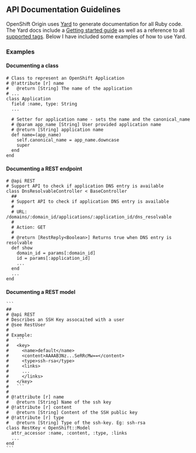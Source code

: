 ## API Documentation Guidelines

OpenShift Origin uses [Yard](http://yardoc.org) to generate documentation for all Ruby code.
The Yard docs include a [Getting started guide](http://rubydoc.info/docs/yard/file/docs/GettingStarted.md)
as well as a reference to all [supported tags](http://rubydoc.info/docs/yard/file/docs/Tags.md#taglist).
Below I have included some examples of how to use Yard.

### Examples

#### Documenting a class

  ```
  # Class to represent an OpenShift Application
  # @!attribute [r] name
  #   @return [String] The name of the application
  # ...
  class Application
    field :name, type: String
    ...
    
    # Setter for application name - sets the name and the canonical_name
    # @param app_name [String] User provided application name
    # @return [String] application name
    def name=(app_name)
      self.canonical_name = app_name.downcase
      super
    end
  end
  ```

#### Documenting a REST endpoint

  ```
  # @api REST
  # Support API to check if application DNS entry is available
  class DnsResolvableController < BaseController
    ##
    # Support API to check if application DNS entry is available
    #
    # URL: /domains/:domain_id/applications/:application_id/dns_resolvable
    #
    # Action: GET
    #
    # @return [RestReply<Boolean>] Returns true when DNS entry is resolvable
    def show
      domain_id = params[:domain_id]
      id = params[:application_id]
      ...
    end
    ...
  end
  ```

#### Documenting a REST model

    ```
    ##
    # @api REST
    # Describes an SSH Key assocaited with a user
    # @see RestUser
    #
    # Example:
    #   ```
    #   <key>
    #     <name>default</name>
    #     <content>AAAAB3Nz...SeRRcMw==</content>
    #     <type>ssh-rsa</type>
    #     <links>
    #     ...
    #     </links>
    #   </key>
    #   ```
    #
    # @!attribute [r] name
    #   @return [String] Name of the ssh key
    # @!attribute [r] content
    #   @return [String] Content of the SSH public key
    # @!attribute [r] type
    #   @return [String] Type of the ssh-key. Eg: ssh-rsa
    class RestKey < OpenShift::Model
      attr_accessor :name, :content, :type, :links
      ...
    end
    ```